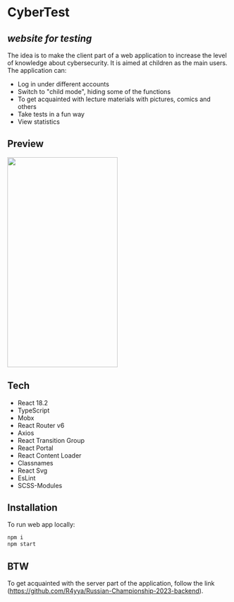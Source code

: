 # CyberTest
## _website for testing_
The idea is to make the client part of a web application to increase the level of knowledge about cybersecurity. It is aimed at children as the main users. The application can:
- Log in under different accounts
- Switch to "child mode", hiding some of the functions
- To get acquainted with lecture materials with pictures, comics and others
- Take tests in a fun way
- View statistics

## Preview

<img src="https://i.ibb.co/rZz3S1y/image.png" width="250" height="475">

## Tech
- React 18.2
- TypeScript
- Mobx
- React Router v6
- Axios
- React Transition Group
- React Portal
- React Content Loader
- Classnames
- React Svg
- EsLint
- SCSS-Modules

## Installation

To run web app locally:

```sh
npm i
npm start
```
## BTW

To get acquainted with the server part of the application, follow the link (https://github.com/R4yya/Russian-Championship-2023-backend).
